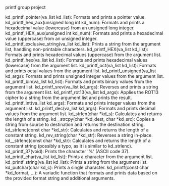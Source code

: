 printf group project

kd_printf_pointer(va_list kd_list): Formats and prints a pointer value.
kd_printf_hex_aux(unsigned long int kd_num): Formats and prints a hexadecimal value (lowercase) from an unsigned long integer.
kd_printf_HEX_aux(unsigned int kd_num): Formats and prints a hexadecimal value (uppercase) from an unsigned integer.
kd_printf_exclusive_string(va_list kd_list): Prints a string from the argument list, handling non-printable characters.
kd_printf_HEX(va_list kd_list): Formats and prints hexadecimal values (uppercase) from the argument list.
kd_printf_hex(va_list kd_list): Formats and prints hexadecimal values (lowercase) from the argument list.
kd_printf_oct(va_list kd_list): Formats and prints octal values from the argument list.
kd_printf_unsigned(va_list kd_args): Formats and prints unsigned integer values from the argument list.
kd_printf_bin(va_list kd_list): Formats and prints binary values from the argument list.
kd_printf_srev(va_list kd_args): Reverses and prints a string from the argument list.
kd_printf_rot13(va_list kd_args): Applies the ROT13 cipher to a string from the argument list and prints the result.
kd_printf_int(va_list kd_args): Formats and prints integer values from the argument list.
kd_printf_dec(va_list kd_args): Formats and prints decimal values from the argument list.
kd_strlen(char *kd_s): Calculates and returns the length of a string.
kd__strcpy(char *kd_dest, char *kd_src): Copies a string from source to destination and returns the destination string.
kd_strlenc(const char *kd_str): Calculates and returns the length of a constant string.
kd_rev_string(char *kd_str): Reverses a string in-place.
kd__strlenc(const char *kd_str): Calculates and returns the length of a constant string (possibly a typo, as it is similar to kd_strlenc).
kd_printf_37(void): Prints the character '%' (ASCII code 37).
kd_printf_char(va_list kd_list): Prints a character from the argument list.
kd_printf_string(va_list kd_list): Prints a string from the argument list.
kd_putchar(char kd_c): Prints a single character.
kd_printf(const char *kd_format, ...): A variadic function that formats and prints data based on the provided format string and additional arguments.
